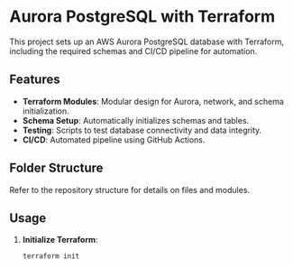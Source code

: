# Aurora PostgreSQL with Terraform

This project sets up an AWS Aurora PostgreSQL database with Terraform, including the required schemas and CI/CD pipeline for automation.

## Features

- **Terraform Modules**: Modular design for Aurora, network, and schema initialization.
- **Schema Setup**: Automatically initializes schemas and tables.
- **Testing**: Scripts to test database connectivity and data integrity.
- **CI/CD**: Automated pipeline using GitHub Actions.

## Folder Structure

Refer to the repository structure for details on files and modules.

## Usage

1. **Initialize Terraform**:
   ```bash
   terraform init
